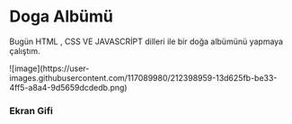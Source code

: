 # Doga Albümü
<p>Bugün HTML , CSS VE JAVASCRİPT dilleri ile bir doğa albümünü yapmaya çalıştım.</p>
![image](https://user-images.githubusercontent.com/117089980/212398959-13d625fb-be33-4ff5-a8a4-9d5659dcdedb.png)
<h3>Ekran Gifi <a href=""></a></h3>
